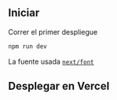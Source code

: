 ## Iniciar

Correr el primer despliegue

```bash
npm run dev

```

La fuente usada [`next/font`](https://nextjs.org/docs/basic-features/font-optimization) 


## Desplegar en Vercel
